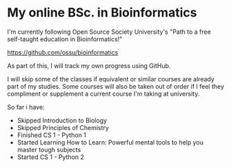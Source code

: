 # My online BSc. in Bioinformatics
I'm currently following Open Source Society University's "Path to a free self-taught education in Bioinformatics!"

https://github.com/ossu/bioinformatics

As part of this, I will track my own progress using GitHub. 

I will skip some of the classes if equivalent or similar courses are already part of my studies. 
Some courses will also be taken out of order if I feel they compliment or supplement a current course I'm taking at university. 

So far i have: 
* Skipped Introduction to Biology
* Skipped Principles of Chemistry
* Finished CS 1 - Python 1
* Started Learning How to Learn: Powerful mental tools to help you master tough subjects
* Started CS 1 - Python 2

